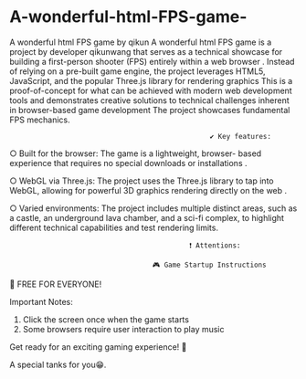 # A-wonderful-html-FPS-game-
A wonderful html FPS game by qikun
A wonderful html FPS game is a project by developer qikunwang that serves as a technical showcase for building a first-person shooter (FPS) entirely within a web browser . Instead of relying on a pre-built game engine, the project leverages HTML5, JavaScript, and the popular Three.js library for rendering graphics 
This is a proof-of-concept for what can be achieved with modern web development tools and demonstrates creative solutions to technical challenges inherent in browser-based game development  The project showcases fundamental FPS mechanics.


                                                     ✔ Key features:
                                                     
○  Built for the browser: The game is a lightweight, browser-
     based experience that requires no special downloads or installations .
     
○  WebGL via Three.js: The project uses the Three.js library to tap into WebGL, 
     allowing for powerful 3D graphics rendering directly on the web .
     
○  Varied environments: The project includes multiple distinct areas, such as a castle,
     an underground lava chamber, and a sci-fi complex, to highlight different
       technical capabilities and test rendering limits.
 
                                                ❗ Attentions:
      
                                       🎮 Game Startup Instructions

🎁 FREE FOR EVERYONE! 

Important Notes:
1. Click the screen once when the game starts
2. Some browsers require user interaction to play music

Get ready for an exciting gaming experience! 🚀


A special tanks for you😁.
